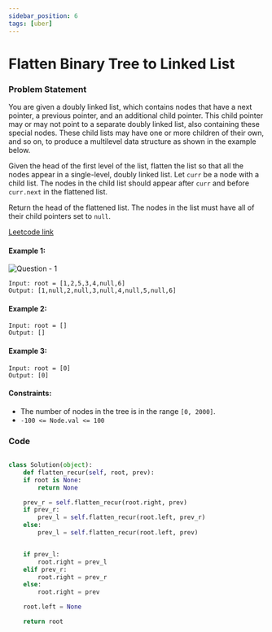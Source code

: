 ```yaml
---
sidebar_position: 6
tags: [uber]
---
```


# Flatten Binary Tree to Linked List

### Problem Statement

You are given a doubly linked list, which contains nodes that have a next pointer, a previous pointer, and an additional child pointer. This child pointer may or may not point to a separate doubly linked list, also containing these special nodes. These child lists may have one or more children of their own, and so on, to produce a multilevel data structure as shown in the example below.

Given the head of the first level of the list, flatten the list so that all the nodes appear in a single-level, doubly linked list. Let `curr` be a node with a child list. The nodes in the child list should appear after `curr` and before `curr.next` in the flattened list.

Return the head of the flattened list. The nodes in the list must have all of their child pointers set to `null`.

[Leetcode link](https://leetcode.com/problems/flatten-binary-tree-to-linked-list/)

#### Example 1:

![Question - 1](https://assets.leetcode.com/uploads/2021/01/14/flaten.jpg)

```
Input: root = [1,2,5,3,4,null,6]
Output: [1,null,2,null,3,null,4,null,5,null,6]
```

#### Example 2:

```
Input: root = []
Output: []
```

#### Example 3:

```
Input: root = [0]
Output: [0]
```

#### Constraints:

- The number of nodes in the tree is in the range `[0, 2000]`.
- `-100 <= Node.val <= 100`

### Code

```python title="Python Code"

class Solution(object):
    def flatten_recur(self, root, prev):
    if root is None:
        return None

    prev_r = self.flatten_recur(root.right, prev)
    if prev_r:
        prev_l = self.flatten_recur(root.left, prev_r)
    else:
        prev_l = self.flatten_recur(root.left, prev)


    if prev_l:
        root.right = prev_l
    elif prev_r:
        root.right = prev_r
    else:
        root.right = prev

    root.left = None

    return root

```
